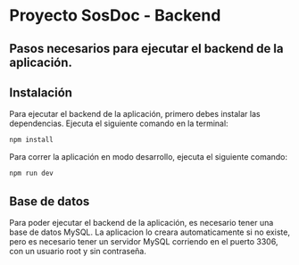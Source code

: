 # Proyecto SosDoc - Backend

## Pasos necesarios para ejecutar el backend de la aplicación.


## Instalación
Para ejecutar el backend de la aplicación, primero debes instalar las dependencias. Ejecuta el siguiente comando en la terminal:

```bash
npm install
```

Para correr la aplicación en modo desarrollo, ejecuta el siguiente comando:

```bash
npm run dev
```

## Base de datos
Para poder ejecutar el backend de la aplicación, es necesario tener una base de datos MySQL. La aplicacion lo creara automaticamente si no existe, pero es necesario tener un servidor MySQL corriendo en el puerto 3306, con un usuario root y sin contraseña.

